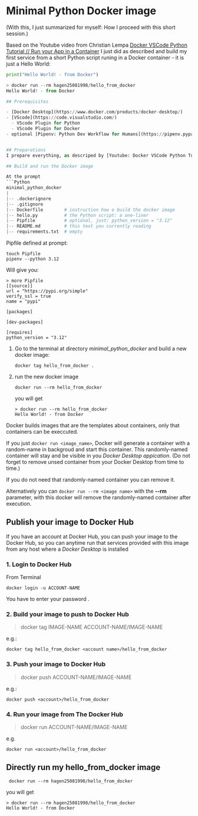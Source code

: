 # Minimal Python Docker image

(With this, I just summarized for myself: How I proceed with this short session.)

Based on the Youtube video from Christian Lempa [Docker VSCode Python Tutorial // Run your App in a Container](https://www.youtube.com/watch?v=jtBVppyfDbE&t=634s) I just did as described and build my first service from a short Python script runing in a Docker container - it is just a Hello World:

```Python
print("Hello World! - from Docker")
```

```Python
> docker run --rm hagen25081998/hello_from_docker
Hello World! - from Docker

## Prerequisites

- [Docker Desktop](https://www.docker.com/products/docker-desktop/)
- [VScode](https://code.visualstudio.com/)
  - VScode Plugin for Python
  - VScode Plugin for Docker
- optional [Pipenv: Python Dev Workflow for Humans](https://pipenv.pypa.io/en/latest/) 


## Preparations
I prepare everything, as descriped by [Youtube: Docker VSCode Python Tutorial // Run your App in a Container](https://www.youtube.com/watch?v=jtBVppyfDbE&t=634s) or [Github: Docker VSCode Python Tutorial // Run your App in a Containerv](https://github.com/christianlempa/videos/tree/main/docker-python-debugging-vscode)

## Build and run the Docker image

At the prompt
```Python
minimal_python_docker
|
|-- .dockerignore
|-- .gitignore
|-- Dockerfile        # instruction how o build the docker image
|-- hello.py          # the Python script: a one-liner
|-- Pipfile           # optional, just: python_version = "3.12"
|-- README.md         # this text you currently reading
|-- requirements.txt  # empty
```

Pipfile defined at prompt:

```shell
touch Pipfile
pipenv --python 3.12
```

Will give you:

```shell no-copy
> more Pipfile
[[source]]
url = "https://pypi.org/simple"
verify_ssl = true
name = "pypi"

[packages]

[dev-packages]

[requires]
python_version = "3.12" 
```


1. Go to the terminal at directory _minimal_python_docker_ and build a new docker image:
    ``` shell
    docker tag hello_from_docker . 
    ```
2. run the new docker image
    ``` shell
    docker run --rm hello_from_docker
    ``` 
    you will get 
    ``` shell
    > docker run --rm hello_from_docker
    Hello World! - from Docker
    ```

Docker builds images that are the templates about containers,  only that containers can be execcuted. 

If you just ```docker run <image_name>```, Docker will generate a container with a random-name in backgroud and start this container. This randomly-named container will stay and be visible in you _Docker Desktop appication_. (Do not forget to remove unsed container from your Docker Desktop from time to time.)

If you do not need that randomly-named container you can remove it.

Alternatively you can ```docker run --rm <image name>``` with the **--rm** parameter, with this docker will remove the randomly-named container after execution.

## Publish your image to Docker Hub

If you have an account at Docker Hub, you can push your image to the Docker Hub, so you can anytime run that services provided with this image from any host where a _Docker Desktop_ is installed

### 1. Login to Docker Hub

From Terminal

```shell
docker login -u ACCOUNT-NAME
````
You have to enter your password .

### 2. Build your image to push to Docker Hub

> docker tag IMAGE-NAME ACCOUNT-NAME/IMAGE-NAME

e.g.:
```shell
docker tag hello_from_docker <account name>/hello_from_docker
````

### 3. Push your image to Docker Hub

> docker push ACCOUNT-NAME/IMAGE-NAME

e.g.:
```shell
docker push <account>/hello_from_docker
````

### 4. Run your image from The Docker Hub

> docker run ACCOUNT-NAME/IMAGE-NAME

e.g.
```shell
docker run <account>/hello_from_docker
```

## Directly run my hello_from_docker image

```shell
 docker run --rm hagen25081998/hello_from_docker
 ```
you will get 
``` shell
> docker run --rm hagen25081998/hello_from_docker
Hello World! - from Docker
```
